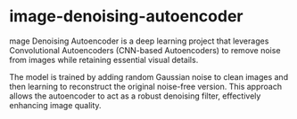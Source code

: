 # image-denoising-autoencoder
mage Denoising Autoencoder is a deep learning project that leverages Convolutional Autoencoders (CNN-based Autoencoders) to remove noise from images while retaining essential visual details.

The model is trained by adding random Gaussian noise to clean images and then learning to reconstruct the original noise-free version. This approach allows the autoencoder to act as a robust denoising filter, effectively enhancing image quality.
